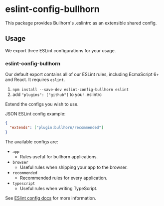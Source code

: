 # eslint-config-bullhorn

This package provides Bullhorn's .eslintrc as an extensible shared config.

## Usage

We export three ESLint configurations for your usage.

### eslint-config-bullhorn

Our default export contains all of our ESLint rules, including EcmaScript 6+
and React. It requires `eslint`.

1. `npm install --save-dev eslint-config-bullhorn eslint`
2. add `"plugins": ["github"]` to your .eslintrc

Extend the configs you wish to use.

JSON ESLint config example:
```json
{
  "extends": ["plugin:bullhorn/recommended"]
}
```

The available configs are:

- `app`
  - Rules useful for bullhorn applications.
- `browser`
  - Useful rules when shipping your app to the browser.
- `recommended`
  - Recommended rules for every application.
- `typescript`
  - Useful rules when writing TypeScript.


See [ESlint config docs](http://eslint.org/docs/user-guide/configuring#extending-configuration-files)
for more information.
